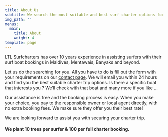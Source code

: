```yaml
---
title: About Us
subtitle: We search the most suitable and best surf charter options for you.
img_path: ''
menus:
  main:
    title: About
    weight: 4
template: page
---
```

LTL Surfcharters has over 10 years experience in assisting surfers with their surf boat bookings in Maldives, Mentawais, Banyaks and beyond.

Let us do the searching for you. All you have to do is fill out the form with your requirements on our [contact page](https://ltlsurfcharters-680b6.netlify.com/contact/). We will email you within 24 hours and find you the best suitable charter trip options. Is there a specific boat that interests you ? We’ll check with that boat and many more if you like …

Our assistance is free and the booking process is easy. When you make your choice, you pay to the responsible owner or local agent directly, with no extra booking fees. We make sure they offer you their best rate!

We are looking forward to assist you with securing your charter trip.

#### We plant 10 trees per surfer & 100 per full charter booking.